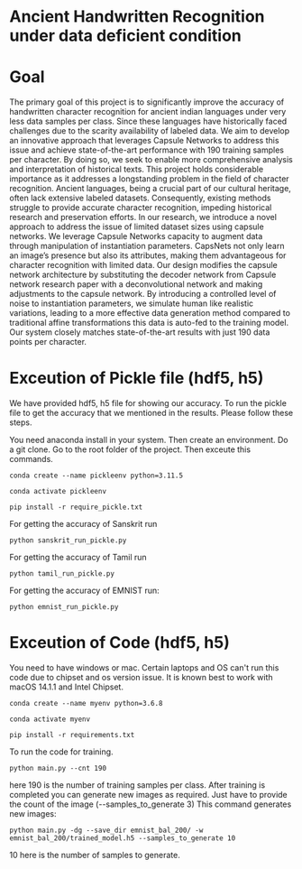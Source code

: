 # Ancient Handwritten Recognition under data deficient condition

# Goal
The primary goal of this project is to significantly improve the accuracy of handwritten character recognition for ancient indian languages under very less data samples per class. Since these languages have historically faced challenges due
to the scarity availability of labeled data. We aim to develop an innovative approach that leverages Capsule Networks to address this issue and achieve state-of-the-art
performance with 190 training samples per character. By doing so, we seek to enable more comprehensive analysis and interpretation of historical texts. This project holds considerable importance as
it addresses a longstanding problem in the field of character recognition. Ancient languages, being a crucial part of our cultural heritage, often lack extensive labeled datasets. Consequently, existing
methods struggle to provide accurate character recognition, impeding historical research and preservation efforts. In our research, we introduce a novel approach to address the issue of limited dataset sizes using capsule networks. We leverage Capsule Networks capacity to augment data through manipulation of instantiation parameters. CapsNets not only learn an image’s presence but also its attributes, making them advantageous for character recognition with limited data. Our design modifies the capsule network architecture by substituting the decoder
network from Capsule network research paper with a deconvolutional network and making adjustments to the capsule network. By introducing a controlled level of noise to instantiation parameters, we simulate human like realistic variations, leading to a more effective data generation method compared
to traditional affine transformations this data is auto-fed to the training model. Our system closely matches state-of-the-art results with just 190 data points per character.

# Exceution of Pickle file (hdf5, h5)
We have provided hdf5, h5 file for showing our accuracy. 
To run the pickle file to get the accuracy that we mentioned in the results. Please follow these steps.  

You need anaconda install in your system.
Then create an environment. 
Do a git clone. Go to the root folder of the project.
Then exceute this commands. 
```
conda create --name pickleenv python=3.11.5
```
```
conda activate pickleenv 
```
```
pip install -r require_pickle.txt
```


For getting the accuracy of Sanskrit run
```
python sanskrit_run_pickle.py
```
For getting the accuracy of Tamil run
```
python tamil_run_pickle.py 
```
For getting the accuracy of EMNIST run:
```
python emnist_run_pickle.py
```
# Exceution of Code (hdf5, h5) 

You need to have windows or mac. Certain laptops and OS can't run this code due to chipset and os version issue. 
It is known best to work with macOS 14.1.1 and Intel Chipset.
```
conda create --name myenv python=3.6.8
```

```
conda activate myenv 
```


```
pip install -r requirements.txt
```
To run the code for training. 
```
python main.py --cnt 190
```
here 190 is the number of training samples per class.
After training is completed you can generate new images as required. Just have to provide the count of the image (--samples_to_generate 3) 
This command generates new images:
```
python main.py -dg --save_dir emnist_bal_200/ -w emnist_bal_200/trained_model.h5 --samples_to_generate 10
```
10 here is the number of samples to generate. 